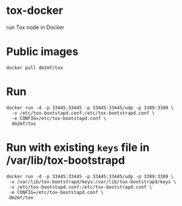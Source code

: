 # tox-docker
run Tox node in Docker

# Public images
`docker pull dm2mf/tox`

# Run
````
docker run -d -p 33445:33445 -p 33445:33445/udp -p 3389:3389 \
  -v /etc/tox-bootstapd.conf:/etc/tox-bootstrapd.conf \
  -e CONFIG=/etc/tox-bootstapd.conf \
  dm2mf/tox
````
# Run with existing `keys` file in /var/lib/tox-bootstrapd
````
docker run -d -p 33445:33445 -p 33445:33445/udp -p 3389:3389 \
 -v /var/lib/tox-bootstrapd/keys:/var/lib/tox-bootstrapd/keys \
 -v /etc/tox-bootstapd.conf:/etc/tox-bootstrapd.conf \
 -e CONFIG=/etc/tox-bootstapd.conf \
 dm2mf/tox
````

